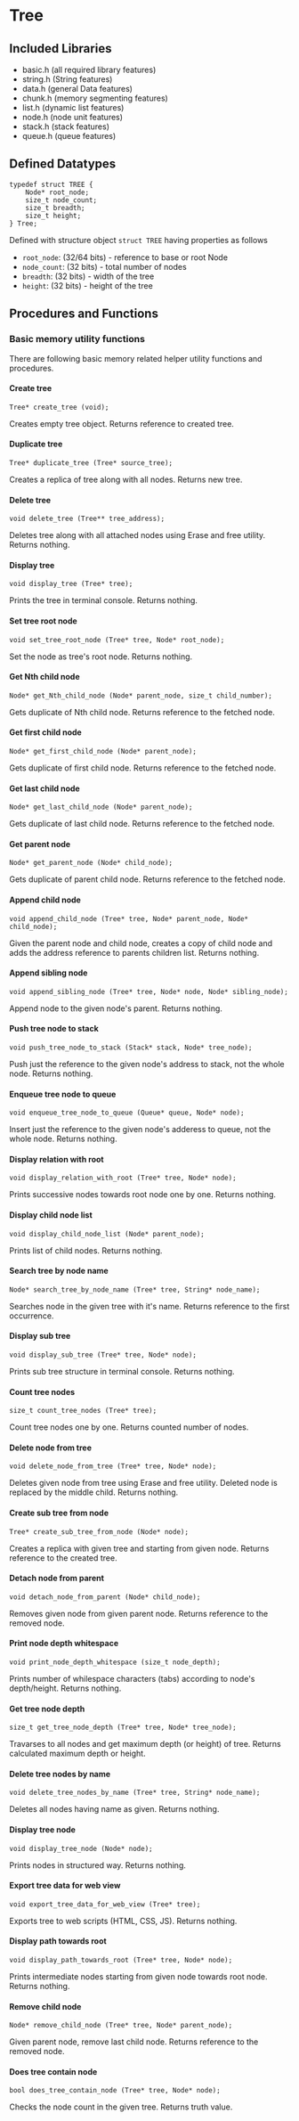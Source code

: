 # Tree

## Included Libraries

- basic.h (all required library features)
- string.h (String features)
- data.h (general Data features)
- chunk.h (memory segmenting features)
- list.h (dynamic list features)
- node.h (node unit features)
- stack.h (stack features)
- queue.h (queue features)

## Defined Datatypes

```
typedef struct TREE {
	Node* root_node;
	size_t node_count;
	size_t breadth;
	size_t height;
} Tree;
```

Defined with structure object `struct TREE` having properties as follows

- `root_node`: (32/64 bits) - reference to base or root Node
- `node_count`: (32 bits) - total number of nodes
- `breadth`: (32 bits) - width of the tree
- `height`: (32 bits) - height of the tree

## Procedures and Functions

### Basic memory utility functions

There are following basic memory related helper utility functions and procedures.

#### Create tree

`Tree* create_tree (void);`

Creates empty tree object.
Returns reference to created tree.

#### Duplicate tree

`Tree* duplicate_tree (Tree* source_tree);`

Creates a replica of tree along with all nodes.
Returns new tree.

#### Delete tree

`void delete_tree (Tree** tree_address);`

Deletes tree along with all attached nodes using Erase and free utility.
Returns nothing.

#### Display tree

`void display_tree (Tree* tree);`

Prints the tree in terminal console.
Returns nothing.

#### Set tree root node

`void set_tree_root_node (Tree* tree, Node* root_node);`

Set the node as tree's root node.
Returns nothing.

#### Get Nth child node

`Node* get_Nth_child_node (Node* parent_node, size_t child_number);`

Gets duplicate of Nth child node.
Returns reference to the fetched node.

#### Get first child node

`Node* get_first_child_node (Node* parent_node);`

Gets duplicate of first child node.
Returns reference to the fetched node.

#### Get last child node

`Node* get_last_child_node (Node* parent_node);`

Gets duplicate of last child node.
Returns reference to the fetched node.

#### Get parent node

`Node* get_parent_node (Node* child_node);`

Gets duplicate of parent child node.
Returns reference to the fetched node.

#### Append child node

`void append_child_node (Tree* tree, Node* parent_node, Node* child_node);`

Given the parent node and child node, creates a copy of child node and adds the address reference to parents children list.
Returns nothing.

#### Append sibling node

`void append_sibling_node (Tree* tree, Node* node, Node* sibling_node);`

Append node to the given node's parent.
Returns nothing.

#### Push tree node to stack

`void push_tree_node_to_stack (Stack* stack, Node* tree_node);`

Push just the reference to the given node's address to stack, not the whole node.
Returns nothing.

#### Enqueue tree node to queue

`void enqueue_tree_node_to_queue (Queue* queue, Node* node);`

Insert just the reference to the given node's adderess to queue, not the whole node.
Returns nothing.

#### Display relation with root

`void display_relation_with_root (Tree* tree, Node* node);`

Prints successive nodes towards root node one by one.
Returns nothing.

#### Display child node list

`void display_child_node_list (Node* parent_node);`

Prints list of child nodes.
Returns nothing.

#### Search tree by node name

`Node* search_tree_by_node_name (Tree* tree, String* node_name);`

Searches node in the given tree with it's name.
Returns reference to the first occurrence.

#### Display sub tree

`void display_sub_tree (Tree* tree, Node* node);`

Prints sub tree structure in terminal console.
Returns nothing.

#### Count tree nodes

`size_t count_tree_nodes (Tree* tree);`

Count tree nodes one by one.
Returns counted number of nodes.

#### Delete node from tree

`void delete_node_from_tree (Tree* tree, Node* node);`

Deletes given node from tree using Erase and free utility.
Deleted node is replaced by the middle child.
Returns nothing.

#### Create sub tree from node

`Tree* create_sub_tree_from_node (Node* node);`

Creates a replica with given tree and starting from given node.
Returns reference to the created tree.

#### Detach node from parent

`void detach_node_from_parent (Node* child_node);`

Removes given node from given parent node.
Returns reference to the removed node.

#### Print node depth whitespace

`void print_node_depth_whitespace (size_t node_depth);`

Prints number of whilespace characters (tabs) according to node's depth/height.
Returns nothing.

#### Get tree node depth

`size_t get_tree_node_depth (Tree* tree, Node* tree_node);`

Travarses to all nodes and get maximum depth (or height) of tree.
Returns calculated maximum depth or height.

#### Delete tree nodes by name

`void delete_tree_nodes_by_name (Tree* tree, String* node_name);`

Deletes all nodes having name as given.
Returns nothing.

#### Display tree node

`void display_tree_node (Node* node);`

Prints nodes in structured way.
Returns nothing.

#### Export tree data for web view

`void export_tree_data_for_web_view (Tree* tree);`

Exports tree to web scripts (HTML, CSS, JS).
Returns nothing.

#### Display path towards root

`void display_path_towards_root (Tree* tree, Node* node);`

Prints intermediate nodes starting from given node towards root node.
Returns nothing.

#### Remove child node

`Node* remove_child_node (Tree* tree, Node* parent_node);`

Given parent node, remove last child node.
Returns reference to the removed node.

#### Does tree contain node

`bool does_tree_contain_node (Tree* tree, Node* node);`

Checks the node count in the given tree.
Returns truth value.

